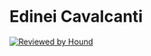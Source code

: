 Edinei Cavalcanti
==================
[![Reviewed by Hound](https://img.shields.io/badge/Reviewed_by-Hound-8E64B0.svg)](https://houndci.com)